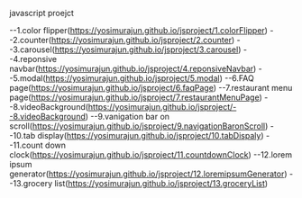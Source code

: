 javascript proejct

--1.color flipper(https://yosimurajun.github.io/jsproject/1.colorFlipper)
--2.counter(https://yosimurajun.github.io/jsproject/2.counter)
--3.carousel(https://yosimurajun.github.io/jsproject/3.carousel)
--4.reponsive navbar(https://yosimurajun.github.io/jsproject/4.reponsiveNavbar)
--5.modal(https://yosimurajun.github.io/jsproject/5.modal)
--6.FAQ page(https://yosimurajun.github.io/jsproject/6.faqPage)
--7.restaurant menu page(https://yosimurajun.github.io/jsproject/7.restaurantMenuPage)
--8.videoBackground(https://yosimurajun.github.io/jsproject/--8.videoBackground)
--9.vanigation bar on scroll(https://yosimurajun.github.io/jsproject/9.navigationBaronScroll)
--10.tab display(https://yosimurajun.github.io/jsproject/10.tabDispaly)
--11.count down clock(https://yosimurajun.github.io/jsproject/11.countdownClock)
--12.lorem ipsum generator(https://yosimurajun.github.io/jsproject/12.loremipsumGenerator)
--13.grocery list(https://yosimurajun.github.io/jsproject/13.groceryList)